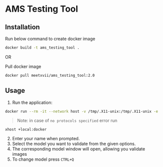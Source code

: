 
# AMS Testing Tool

## Installation

Run below command to create docker image
```bash
docker build -t ams_testing_tool .
```

OR

Pull docker image
```bash
docker pull meetxvii/ams_testing_tool:2.0
```

## Usage

1. Run the application:
```bash
docker run --rm -it --network host -v /tmp/.X11-unix:/tmp/.X11-unix -e DISPLAY=$DISPLAY -e XDG_RUNTIME_DIR=/tmp/runtime-qtuser -u qtuser   --security-opt apparmor=unconfined meetxvii/ams_testing_tool:2.0 python3 /app/app.py
```
>Note: in case of ```no protocols specified``` error run 

```
xhost +local:docker
```

2. Enter your name when prompted.
3. Select the model you want to validate from the given options.
4. The corresponding model window will open, allowing you validate images
5. To change model press `CTRL+Q`
   